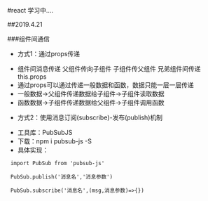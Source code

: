#react 学习中.... 

##2019.4.21
 
###组件间通信
 + 方式1：通过props传递
  - 组件间消息传递 父组件传向子组件 子组件传父组件  兄弟组件间传递  this.props
  - 通过props可以通过传递一般数据和函数，数据只能一层一层传递
  - 一般数据->父组件传递数据给子组件->子组件读取数据
  - 函数数据->子组件传递数据给父组件->子组件调用函数 
 + 方式2：使用消息订阅(subscribe)-发布(publish)机制
  - 工具库：PubSubJS
  - 下载：npm i pubsub-js -S
  - 具体实现：
  
  ` import PubSub from 'pubsub-js'`
  
  ` PubSub.publish('消息名','消息参数')`
  
  ` PubSub.subscribe('消息名',(msg,消息参数)=>{})`
